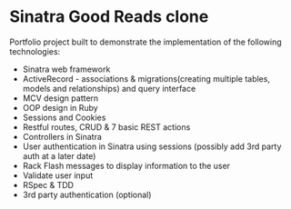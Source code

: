 # Sinatra Good Reads clone

Portfolio project built to demonstrate the implementation of the following technologies:

 * Sinatra web framework
 * ActiveRecord - associations & migrations(creating multiple tables, models and relationships) and query interface 
 * MCV design pattern
 * OOP design in Ruby
 * Sessions and Cookies
 * Restful routes, CRUD & 7 basic REST actions
 * Controllers in Sinatra
 * User authentication in Sinatra using sessions (possibly add 3rd party auth at a later date)
 * Rack Flash messages to display information to the user
 * Validate user input
 * RSpec & TDD
 * 3rd party authentication (optional)
